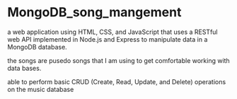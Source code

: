 # MongoDB_song_mangement
 
a web application using HTML, CSS, and JavaScript that uses a RESTful web API implemented in Node.js and Express to manipulate data in a MongoDB database. 

the songs are pusedo songs that I am using to get comfortable working with data bases.

able to perform basic CRUD (Create, Read, Update, and Delete) operations on the music
database
